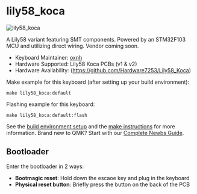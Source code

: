 # lily58_koca

![lily58_koca](https://imgur.com/a/lily58-koca-pcb-Tdd002a)

A Lily58 variant featuring SMT components. Powered by an STM32F103 MCU and utilizing direct wiring. Vendor coming soon.

* Keyboard Maintainer: [oxnh](https://github.com/Hardware7253)
* Hardware Supported: Lily58 Koca PCBs (v1 & v2) 
* Hardware Availability: (https://github.com/Hardware7253/Lily58_Koca) 

Make example for this keyboard (after setting up your build environment):

    make lily58_koca:default

Flashing example for this keyboard:

    make lily58_koca:default:flash

See the [build environment setup](https://docs.qmk.fm/#/getting_started_build_tools) and the [make instructions](https://docs.qmk.fm/#/getting_started_make_guide) for more information. Brand new to QMK? Start with our [Complete Newbs Guide](https://docs.qmk.fm/#/newbs).

## Bootloader

Enter the bootloader in 2 ways:

* **Bootmagic reset**: Hold down the escaoe key and plug in the keyboard
* **Physical reset button**: Briefly press the button on the back of the PCB 
